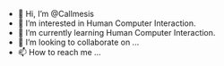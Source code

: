 - 👋 Hi, I’m @Callmesis
- 👀 I’m interested in Human Computer Interaction.
- 🌱 I’m currently learning Human Computer Interaction.
- 💞️ I’m looking to collaborate on ...
- 📫 How to reach me ...

<!---
Callmesis/Callmesis is a ✨ special ✨ repository because its `README.md` (this file) appears on your GitHub profile.
You can click the Preview link to take a look at your changes.
--->
